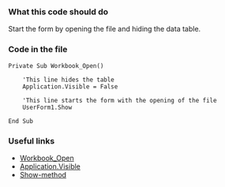 ### What this code should do
Start the form by opening the file and hiding the data table.

### Code in the file

```
Private Sub Workbook_Open()

    'This line hides the table
    Application.Visible = False
    
    'This line starts the form with the opening of the file
    UserForm1.Show
    
End Sub
```

### Useful links
* [Workbook_Open](https://docs.microsoft.com/pt-br/office/vba/api/excel.workbook.open)
* [Application.Visible](https://docs.microsoft.com/pt-br/office/vba/api/excel.application.visible)
* [Show-method](https://docs.microsoft.com/pt-br/office/vba/language/reference/user-interface-help/show-method)
